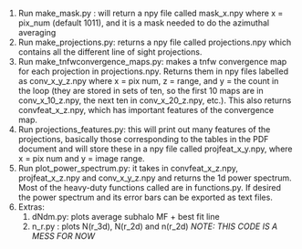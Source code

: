 1. Run make_mask.py : will return a npy file called mask_x.npy where x = pix_num (default 1011), and it is a mask needed to do the azimuthal averaging
2. Run make_projections.py: returns a npy file called projections.npy which contains all the different line of sight projections.  
3. Run make_tnfwconvergence_maps.py: makes a tnfw convergence map for each projection in projections.npy. Returns them in npy files labelled as conv_x_y_z.npy where x = pix num, z = range, and y = the count in the loop (they are stored in sets of ten, so the first 10 maps are in conv_x_10_z.npy, the next ten in conv_x_20_z.npy, etc.). This also returns convfeat_x_z.npy, which has important features of the convergence map.
4. Run projections_features.py: this will print out many features of the projections, basically those corresponding to the tables in the PDF document and will store these in a npy file called projfeat_x_y.npy, where x = pix num and y = image range.
5. Run plot_power_spectrum.py: it takes in convfeat_x_z.npy, projfeat_x_z.npy  and conv_x_y_z.npy and returns the 1d power spectrum. Most of the heavy-duty functions called are in functions.py. If desired the power spectrum and its error bars can be exported as text files. 
6. Extras: 
    1. dNdm.py: plots average subhalo MF + best fit line
    2. n_r.py : plots N(r_3d), N(r_2d) and n(r_2d) *NOTE: THIS CODE IS A MESS FOR NOW*
